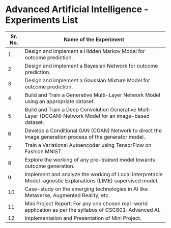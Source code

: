 # Advanced Artificial Intelligence - Experiments List

| Sr. No. | Name of the Experiment |
|---------|------------------------|
| 1 | Design and implement a Hidden Markov Model for outcome prediction. |
| 2 | Design and implement a Bayesian Network for outcome prediction. |
| 3 | Design and implement a Gaussian Mixture Model for outcome prediction. |
| 4 | Build and Train a Generative Multi-Layer Network Model using an appropriate dataset. |
| 5 | Build and Train a Deep Convolution Generative Multi-Layer (DCGAN) Network Model for an image-based dataset. |
| 6 | Develop a Conditional GAN (CGAN) Network to direct the image generation process of the generator model. |
| 7 | Train a Variational Autoencoder using TensorFlow on Fashion MNIST. |
| 8 | Explore the working of any pre-trained model towards outcome generation. |
| 9 | Implement and analyze the working of Local Interpretable Model-agnostic Explanations (LIME) supervised model. |
| 10 | Case-study on the emerging technologies in AI like Metaverse, Augmented Reality, etc. |
| 11 | Mini Project Report: For any one chosen real-world application as per the syllabus of CSC801: Advanced AI. |
| 12 | Implementation and Presentation of Mini Project. |
